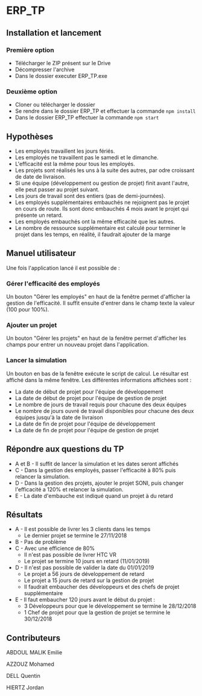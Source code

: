 # ERP_TP

## Installation et lancement
 
### Première option
 * Télécharger le ZIP présent sur le Drive
 * Décompresser l'archive
 * Dans le dossier executer ERP_TP.exe

### Deuxième option
 * Cloner ou télécharger le dossier
 * Se rendre dans le dossier ERP_TP et effectuer la commande `npm install`
 * Dans le dossier ERP_TP effectuer la commande `npm start`
 
## Hypothèses

 * Les employés travaillent les jours fériés.
 * Les employés ne travaillent pas le samedi et le dimanche.
 * L'efficacité est la même pour tous les employés.
 * Les projets sont réalisés les uns à la suite des autres, par odre croissant de date de livraison.
 * Si une équipe (développement ou gestion de projet) finit avant l'autre, elle peut passer au projet suivant.
 * Les jours de travail sont des entiers (pas de demi-journées).
 * Les employés supplémentaires embauchés ne rejoignent pas le projet en cours de route. Ils sont donc embauchés 4 mois avant le projet qui présente un retard.
 * Les employés embauchés ont la même efficacité que les autres.
 * Le nombre de ressource supplémentaire est calculé pour terminer le projet dans les temps, en réalité, il faudrait ajouter de la marge

## Manuel utilisateur

Une fois l'application lancé il est possible de :

### Gérer l'efficacité des employés

Un bouton "Gérer les employés" en haut de la fenêtre permet d'afficher la gestion de l'efficacité. Il suffit ensuite d'entrer dans le champ texte la valeur (100 pour 100%).

### Ajouter un projet

Un bouton "Gérer les projets" en haut de la fenêtre permet d'afficher les champs pour entrer un nouveau projet dans l'application.

### Lancer la simulation

Un bouton en bas de la fenêtre exécute le script de calcul. Le résultar est affiché dans la même fenêtre.
Les différentes informations affichées sont :
 * La date de début de projet pour l'équipe de développement
 * La date de début de projet pour l'équipe de gestion de projet
 * Le nombre de jours de travail requis pour chacune des deux équipes
 * Le nombre de jours ouvré de travail disponibles pour chacune des deux équipes jusqu'à la date de livraison
 * La date de fin de projet pour l'équipe de développement
 * La date de fin de projet pour l'équipe de gestion de projet

## Répondre aux questions du TP

 * A et B - Il suffit de lancer la simulation et les dates seront affichés
 * C - Dans la gestion des employés, passer l'efficacité à 80% puis relancer la simulation.
 * D - Dans la gestion des projets, ajouter le projet SONI, puis changer l'efficacité a 120% et relancer la simulation.
 * E - La date d'embauche est indiqué quand un projet à du retard
 
 ## Résultats

  * A - Il est possible de livrer les 3 clients dans les temps
    * Le dernier projet se termine le 27/11/2018
  * B - Pas de problème
  * C - Avec une efficience de 80%
    * Il n'est pas possible de livrer HTC VR
    * Le projet se termine 10 jours en retard (11/01/2019)
  * D - Il n'est pas possible de valider la date du 01/01/2019
    * Le projet a 56 jours de développement de retard
    * Le projet a 15 jours de retard sur la gestion de projet
    * Il faudrait embaucher des développeurs et des chefs de projet supplémentaire
  * E - Il faut embaucher 120 jours avant le début du projet :
    * 3 Développeurs pour que le développement se termine le 28/12/2018
    * 1 Chef de projet pour que la gestion de projet se termine le 30/12/2018

## Contributeurs 

ABDOUL MALIK Emilie 

AZZOUZ Mohamed 

DELL Quentin 

HIERTZ Jordan

